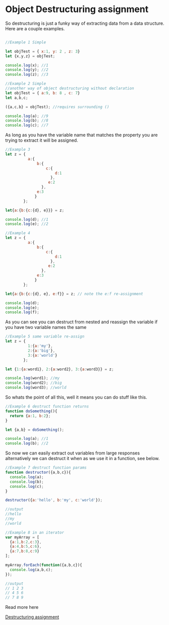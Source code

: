 # Object Destructuring assignment

So destructuring is just a funky way of extracting data from a data structure.  Here are a couple examples.


``` javascript

//Example 1 Simple

let objTest = { x:1, y: 2 , z: 3}
let {x,y,z} = objTest;

console.log(x); //1
console.log(y); //2
console.log(z); //3

//Example 2 Simple
//another way of object destructuring without declaration
let objTest = { a:9, b: 8 , c: 7}
let a,b,c;

({a,c,b} = objTest); //requires surrounding ()

console.log(a); //9
console.log(b); //8
console.log(c); //7

```

As long as you have the variable name that matches the property you are trying to extract it will be assigned.

``` javascript
//Example 3
let z = {
          a:{
              b:{
                  c:{
                      d:1
                    },
                   e:2
                },
              e:3
             }
        };

let{a:{b:{c:{d}, e}}} = z;

console.log(d); //1
console.log(e); //2

//Example 4
let z = {
          a:{
              b:{
                  c:{
                      d:1
                    },
                   e:2
                },
              e:3
             }
        };

let{a:{b:{c:{d}, e}, e:f}} = z; // note the e:f re-assignment

console.log(d);
console.log(e);
console.log(f);
```
As you can see you can destruct from nested and reassign the variable if you have two variable names the same



```javascript
//Example 5 same variable re-assign
let z = {
          1:{a:'my'},
          2:{a:'big'},
          3:{a:'world'}
        };

let {1:{a:word1}, 2:{a:word2}, 3:{a:word3}} = z;

console.log(word1); //my
console.log(word2); //big
console.log(word3); //world

```

So whats the point of all this, well it means you can do stuff like this.

```javascript
//Example 6 destruct function returns
function doSomething(){
  return {a:1, b:2};
}

let {a,b} = doSomething();

console.log(a); //1
console.log(b); //2
```
So now we can easily extract out variables from large responses alternatively we can destruct it when as we use it in a function, see below.

```javascript
//Example 7 destruct function params
function destructor({a,b,c}){
  console.log(a);
  console.log(b);
  console.log(c);
}

destructor({a:'hello', b:'my', c:'world'});

//output
//hello
//my
//world

//Example 8 in an iterator
var myArray = [
  {a:1,b:2,c:3},
  {a:4,b:5,c:6},
  {a:7,b:8,c:9}
];

myArray.forEach(function({a,b,c}){
  console.log(a,b,c);
});

//output
// 1 2 3
// 4 5 6
// 7 8 9
```

Read more here

[Destructuring assignment][Destructuring assignment]

[Destructuring assignment]:https://developer.mozilla.org/en-US/docs/Web/JavaScript/Reference/Operators/Destructuring_assignment




